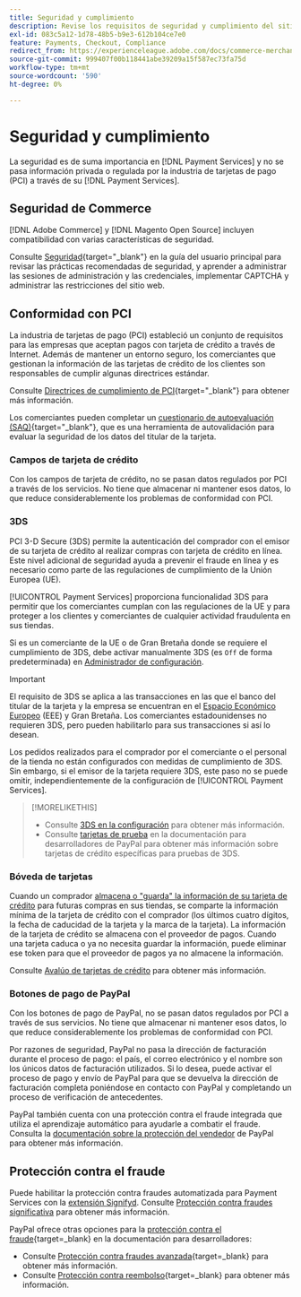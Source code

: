 ```yaml
---
title: Seguridad y cumplimiento
description: Revise los requisitos de seguridad y cumplimiento del sitio.
exl-id: 083c5a12-1d78-48b5-b9e3-612b104ce7e0
feature: Payments, Checkout, Compliance
redirect_from: https://experienceleague.adobe.com/docs/commerce-merchant-services/payment-services/security.html
source-git-commit: 999407f00b118441abe39209a15f587ec73fa75d
workflow-type: tm+mt
source-wordcount: '590'
ht-degree: 0%

---
```


# Seguridad y cumplimiento

La seguridad es de suma importancia en [!DNL Payment Services] y no se pasa información privada o regulada por la industria de tarjetas de pago (PCI) a través de su [!DNL Payment Services].

## Seguridad de Commerce

[!DNL Adobe Commerce] y [!DNL Magento Open Source] incluyen compatibilidad con varias características de seguridad.

Consulte [Seguridad](https://experienceleague.adobe.com/en/docs/commerce-admin/systems/security/security){target="_blank"} en la guía del usuario principal para revisar las prácticas recomendadas de seguridad, y aprender a administrar las sesiones de administración y las credenciales, implementar CAPTCHA y administrar las restricciones del sitio web.

## Conformidad con PCI

La industria de tarjetas de pago (PCI) estableció un conjunto de requisitos para las empresas que aceptan pagos con tarjeta de crédito a través de Internet. Además de mantener un entorno seguro, los comerciantes que gestionan la información de las tarjetas de crédito de los clientes son responsables de cumplir algunas directrices estándar.

Consulte [Directrices de cumplimiento de PCI](https://experienceleague.adobe.com/en/docs/commerce-admin/start/compliance/payments/compliance-pci){target="_blank"} para obtener más información.

Los comerciantes pueden completar un [cuestionario de autoevaluación (SAQ)](https://www.pcisecuritystandards.org/pci_security/completing_self_assessment){target="_blank"}, que es una herramienta de autovalidación para evaluar la seguridad de los datos del titular de la tarjeta.

### Campos de tarjeta de crédito

Con los campos de tarjeta de crédito, no se pasan datos regulados por PCI a través de los servicios. No tiene que almacenar ni mantener esos datos, lo que reduce considerablemente los problemas de conformidad con PCI.

### 3DS

PCI 3-D Secure (3DS) permite la autenticación del comprador con el emisor de su tarjeta de crédito al realizar compras con tarjeta de crédito en línea. Este nivel adicional de seguridad ayuda a prevenir el fraude en línea y es necesario como parte de las regulaciones de cumplimiento de la Unión Europea (UE).

[!UICONTROL Payment Services] proporciona funcionalidad 3DS para permitir que los comerciantes cumplan con las regulaciones de la UE y para proteger a los clientes y comerciantes de cualquier actividad fraudulenta en sus tiendas.

Si es un comerciante de la UE o de Gran Bretaña donde se requiere el cumplimiento de 3DS, debe activar manualmente 3DS (es `Off` de forma predeterminada) en [Administrador de configuración](configure-admin.md#credit-card-fields).

>[!IMPORTANT]
>
>El requisito de 3DS se aplica a las transacciones en las que el banco del titular de la tarjeta y la empresa se encuentran en el [Espacio Económico Europeo](https://www.efta.int/eea) (EEE) y Gran Bretaña. Los comerciantes estadounidenses no requieren 3DS, pero pueden habilitarlo para sus transacciones si así lo desean.

Los pedidos realizados para el comprador por el comerciante o el personal de la tienda no están configurados con medidas de cumplimiento de 3DS. Sin embargo, si el emisor de la tarjeta requiere 3DS, este paso no se puede omitir, independientemente de la configuración de [!UICONTROL Payment Services].

>[!MORELIKETHIS]
>
> * Consulte [3DS en la configuración](configure-admin.md#3ds) para obtener más información.
> * Consulte [tarjetas de prueba](https://developer.paypal.com/docs/checkout/advanced/customize/3d-secure/test/) en la documentación para desarrolladores de PayPal para obtener más información sobre tarjetas de crédito específicas para pruebas de 3DS.

### Bóveda de tarjetas

Cuando un comprador [almacena o &quot;guarda&quot; la información de su tarjeta de crédito](vaulting.md) para futuras compras en sus tiendas, se comparte la información mínima de la tarjeta de crédito con el comprador (los últimos cuatro dígitos, la fecha de caducidad de la tarjeta y la marca de la tarjeta). La información de la tarjeta de crédito se almacena con el proveedor de pagos. Cuando una tarjeta caduca o ya no necesita guardar la información, puede eliminar ese token para que el proveedor de pagos ya no almacene la información.

Consulte [Avalúo de tarjetas de crédito](vaulting.md) para obtener más información.

### Botones de pago de PayPal

Con los botones de pago de PayPal, no se pasan datos regulados por PCI a través de sus servicios. No tiene que almacenar ni mantener esos datos, lo que reduce considerablemente los problemas de conformidad con PCI.

Por razones de seguridad, PayPal no pasa la dirección de facturación durante el proceso de pago: el país, el correo electrónico y el nombre son los únicos datos de facturación utilizados. Si lo desea, puede activar el proceso de pago y envío de PayPal para que se devuelva la dirección de facturación completa poniéndose en contacto con PayPal y completando un proceso de verificación de antecedentes.

PayPal también cuenta con una protección contra el fraude integrada que utiliza el aprendizaje automático para ayudarle a combatir el fraude. Consulta la [documentación sobre la protección del vendedor](https://www.paypal.com/us/webapps/mpp/security/seller-protection) de PayPal para obtener más información.

## Protección contra el fraude

Puede habilitar la protección contra fraudes automatizada para Payment Services con la [extensión Signifyd](https://commercemarketplace.adobe.com/signifyd-module-connect.html). Consulte [Protección contra fraudes significativa](fraud-protection.md) para obtener más información.

PayPal ofrece otras opciones para la [protección contra el fraude](https://www.paypal.com/us/cshelp/article/what-is-fraud-protection-help1014){target=_blank} en la documentación para desarrolladores:

* Consulte [Protección contra fraudes avanzada](https://www.paypal.com/us/enterprise/fraud-protection-advanced#fraud-protection-advanced){target=_blank} para obtener más información.
* Consulte [Protección contra reembolso](https://www.paypal.com/us/cshelp/article/what-is-chargeback-protection-help608){target=_blank} para obtener más información.
